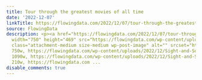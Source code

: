 ```yaml
---
title: Tour through the greatest movies of all time
date: '2022-12-07'
linkTitle: https://flowingdata.com/2022/12/07/tour-through-the-greatest-movies-of-all-time/
source: FlowingData
description: <p><a href="https://flowingdata.com/2022/12/07/tour-through-the-greatest-movies-of-all-time/"><img
  width="750" height="469" src="https://flowingdata.com/wp-content/uploads/2022/12/Sight-and-Sound-poll-films-750x469.png"
  class="attachment-medium size-medium wp-post-image" alt="" srcset="https://flowingdata.com/wp-content/uploads/2022/12/Sight-and-Sound-poll-films-750x469.png
  750w, https://flowingdata.com/wp-content/uploads/2022/12/Sight-and-Sound-poll-films-1090x682.png
  1090w, https://flowingdata.com/wp-content/uploads/2022/12/Sight-and-Sound-poll-films-210x131.png
  210w, https://flowingdata.com ...
disable_comments: true
---
```

<p><a href="https://flowingdata.com/2022/12/07/tour-through-the-greatest-movies-of-all-time/"><img width="750" height="469" src="https://flowingdata.com/wp-content/uploads/2022/12/Sight-and-Sound-poll-films-750x469.png" class="attachment-medium size-medium wp-post-image" alt="" srcset="https://flowingdata.com/wp-content/uploads/2022/12/Sight-and-Sound-poll-films-750x469.png 750w, https://flowingdata.com/wp-content/uploads/2022/12/Sight-and-Sound-poll-films-1090x682.png 1090w, https://flowingdata.com/wp-content/uploads/2022/12/Sight-and-Sound-poll-films-210x131.png 210w, https://flowingdata.com ...